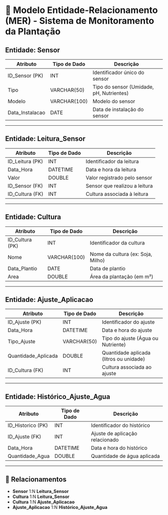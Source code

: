 # 📘 Modelo Entidade-Relacionamento (MER) - Sistema de Monitoramento da Plantação

## Entidade: Sensor
| Atributo         | Tipo de Dado | Descrição                        |
|------------------|--------------|----------------------------------|
| ID_Sensor (PK)   | INT          | Identificador único do sensor    |
| Tipo             | VARCHAR(50)  | Tipo do sensor (Umidade, pH, Nutrientes) |
| Modelo           | VARCHAR(100) | Modelo do sensor                 |
| Data_Instalacao  | DATE         | Data de instalação do sensor     |

---

## Entidade: Leitura_Sensor
| Atributo         | Tipo de Dado | Descrição                          |
|------------------|--------------|------------------------------------|
| ID_Leitura (PK)  | INT          | Identificador da leitura           |
| Data_Hora        | DATETIME     | Data e hora da leitura             |
| Valor            | DOUBLE       | Valor registrado pelo sensor       |
| ID_Sensor (FK)   | INT          | Sensor que realizou a leitura      |
| ID_Cultura (FK)  | INT          | Cultura associada à leitura        |

---

## Entidade: Cultura
| Atributo         | Tipo de Dado | Descrição                          |
|------------------|--------------|------------------------------------|
| ID_Cultura (PK)  | INT          | Identificador da cultura           |
| Nome             | VARCHAR(100) | Nome da cultura (ex: Soja, Milho)  |
| Data_Plantio     | DATE         | Data de plantio                    |
| Area             | DOUBLE       | Área da plantação (em m²)          |

---

## Entidade: Ajuste_Aplicacao
| Atributo              | Tipo de Dado | Descrição                                  |
|-----------------------|--------------|--------------------------------------------|
| ID_Ajuste (PK)        | INT          | Identificador do ajuste                    |
| Data_Hora             | DATETIME     | Data e hora do ajuste                      |
| Tipo_Ajuste           | VARCHAR(50)  | Tipo do ajuste (Água ou Nutriente)         |
| Quantidade_Aplicada   | DOUBLE       | Quantidade aplicada (litros ou unidade)    |
| ID_Cultura (FK)       | INT          | Cultura associada ao ajuste                |

---

## Entidade: Histórico_Ajuste_Agua
| Atributo              | Tipo de Dado | Descrição                                  |
|-----------------------|--------------|--------------------------------------------|
| ID_Historico (PK)     | INT          | Identificador do histórico                 |
| ID_Ajuste (FK)        | INT          | Ajuste de aplicação relacionado            |
| Data_Hora             | DATETIME     | Data e hora do histórico                   |
| Quantidade_Agua       | DOUBLE       | Quantidade de água aplicada                |

---

## 🔗 Relacionamentos

- **Sensor** 1:N **Leitura_Sensor**
- **Cultura** 1:N **Leitura_Sensor**
- **Cultura** 1:N **Ajuste_Aplicacao**
- **Ajuste_Aplicacao** 1:N **Histórico_Ajuste_Agua**
